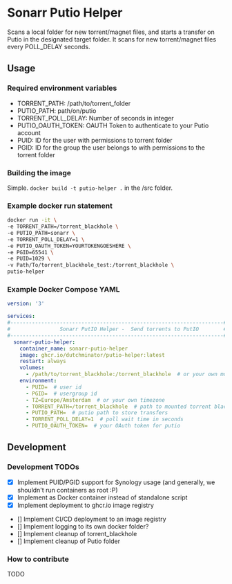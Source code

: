 # Sonarr Putio Helper

Scans a local folder for new torrent/magnet files, and starts a transfer on Putio in the designated target folder. It scans for new torrent/magnet files every POLL_DELAY seconds.

## Usage
### Required environment variables
- TORRENT_PATH: /path/to/torrent_folder
- PUTIO_PATH: path/on/putio
- TORRENT_POLL_DELAY: Number of seconds in integer
- PUTIO_OAUTH_TOKEN: OAUTH Token to authenticate to your Putio account
- PUID: ID for the user with permissions to torrent folder
- PGID: ID for the group the user belongs to with permissions to the torrent folder

### Building the image
Simple. `docker build -t putio-helper .` in the /src folder.

### Example docker run statement
```bash
docker run -it \
-e TORRENT_PATH=/torrent_blackhole \
-e PUTIO_PATH=sonarr \
-e TORRENT_POLL_DELAY=1 \
-e PUTIO_OAUTH_TOKEN=YOURTOKENGOESHERE \
-e PGID=65541 \
-e PUID=1029 \
-v Path/To/torrent_blackhole_test:/torrent_blackhole \
putio-helper
```

### Example Docker Compose YAML
```yaml
version: '3'

services:
#---------------------------------------------------------------------#
#                Sonarr PutIO Helper -  Send torrents to PutIO        #
#---------------------------------------------------------------------#
  sonarr-putio-helper:
    container_name: sonarr-putio-helper
    image: ghcr.io/dutchminator/putio-helper:latest
    restart: always
    volumes:
      - /path/to/torrent_blackhole:/torrent_blackhole  # or your own mount path
    environment:
      - PUID=  # user id
      - PGID=  # usergroup id
      - TZ=Europe/Amsterdam  # or your own timezone
      - TORRENT_PATH=/torrent_blackhole  # path to mounted torrent blackhole
      - PUTIO_PATH=  # putio path to store transfers
      - TORRENT_POLL_DELAY=1  # poll wait time in seconds
      - PUTIO_OAUTH_TOKEN=  # your OAuth token for putio
```

## Development
### Development TODOs
* [x] Implement PUID/PGID support for Synology usage (and generally, we shouldn't run containers as root :P)
* [x] Implement as Docker container instead of standalone script
* [x] Implement deployment to ghcr.io image registry
* [] Implement CI/CD deployment to an image registry
* [] Implement logging to its own docker folder?
* [] Implement cleanup of torrent_blackhole
* [] Implement cleanup of Putio folder

### How to contribute
TODO